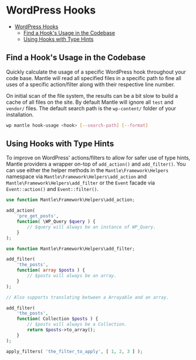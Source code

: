 WordPress Hooks
===============

- [WordPress Hooks](#wordpress-hooks)
	- [Find a Hook's Usage in the Codebase](#find-a-hooks-usage-in-the-codebase)
	- [Using Hooks with Type Hints](#using-hooks-with-type-hints)

## Find a Hook's Usage in the Codebase
Quickly calculate the usage of a specific WordPress hook throughout your code
base. Mantle will read all specified files in a specific path to fine all uses
of a specific action/filter along with their respective line number.

On initial scan of the file system, the results can be a bit slow to build a
cache of all files on the site. By default Mantle will ignore all `test` and
`vendor/` files. The default search path is the `wp-content/` folder of your
installation.

```bash
wp mantle hook-usage <hook> [--search-path] [--format]
```

## Using Hooks with Type Hints
To improve on WordPress' actions/filters to allow for safer use of type hints,
Mantle providers a wrapper on-top of `add_action()` and `add_filter()`. You can
use either the helper methods in the `Mantle\Framework\Helpers` namespace via
`Mantle\Framework\Helpers\add_action` and `Mantle\Framework\Helpers\add_filter`
or the `Event` facade via `Event::action()` and `Event::filter()`.

```php
use function Mantle\Framework\Helpers\add_action;

add_action(
	'pre_get_posts',
	function( \WP_Query $query ) {
		// $query will always be an instance of WP_Query.
	}
);
```

```php
use function Mantle\Framework\Helpers\add_filter;

add_filter(
	'the_posts',
	function( array $posts ) {
		// $posts will always be an array.
	}
);

// Also supports translating between a Arrayable and an array.

add_filter(
	'the_posts',
	function( Collection $posts ) {
		// $posts will always be a Collection.
		return $posts->to_array();
	}
);

apply_filters( 'the_filter_to_apply', [ 1, 2, 3 ] );
```
